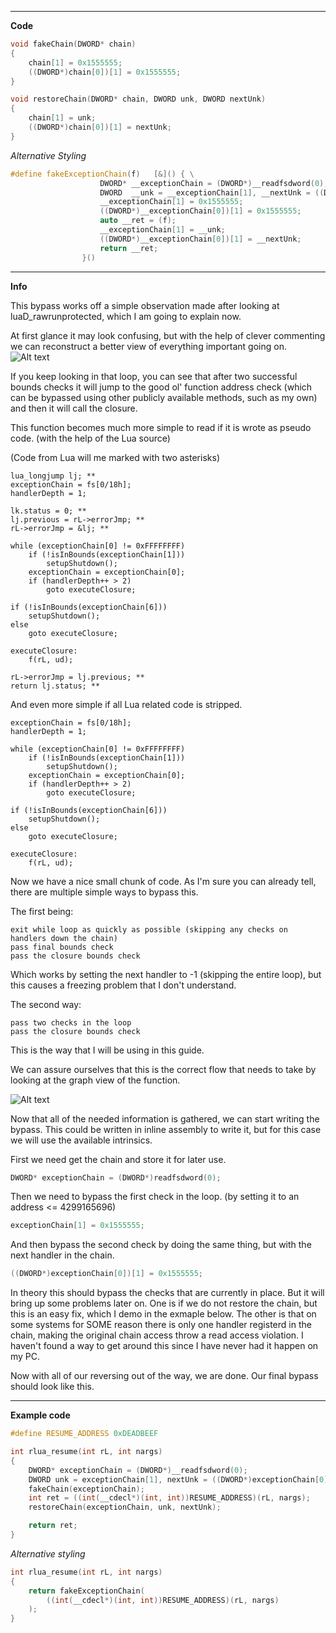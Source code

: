 ***

**Code**

```cpp
void fakeChain(DWORD* chain)
{
	chain[1] = 0x1555555;
	((DWORD*)chain[0])[1] = 0x1555555;
}

void restoreChain(DWORD* chain, DWORD unk, DWORD nextUnk)
{
	chain[1] = unk;
	((DWORD*)chain[0])[1] = nextUnk;
}
```

*Alternative Styling*

```cpp
#define fakeExceptionChain(f)   [&]() { \
                    DWORD* __exceptionChain = (DWORD*)__readfsdword(0);                                 \
                    DWORD  __unk = __exceptionChain[1], __nextUnk = ((DWORD*)__exceptionChain[0])[1];   \
                    __exceptionChain[1] = 0x1555555;                                                    \
                    ((DWORD*)__exceptionChain[0])[1] = 0x1555555;                                       \
                    auto __ret = (f);                                                                   \
                    __exceptionChain[1] = __unk;                                                        \
                    ((DWORD*)__exceptionChain[0])[1] = __nextUnk;                                       \
                    return __ret;                                                                       \
                }()
```

***

**Info**

This bypass works off a simple observation made after looking at luaD_rawrunprotected, which I am going to explain now.

At first glance it may look confusing, but with the help of clever commenting we can reconstruct a better view of everything important going on.
![Alt text](https://vgy.me/Uy14BW.png "Decompiled view")

If you keep looking in that loop, you can see that after two successful bounds checks it will jump to the good ol' function address check (which can be bypassed using other publicly available methods, such as my own) and then it will call the closure.

This function becomes much more simple to read if it is wrote as pseudo code. (with the help of the Lua source)

(Code from Lua will me marked with two asterisks)
```
lua_longjump lj; **
exceptionChain = fs[0/18h];
handlerDepth = 1;

lk.status = 0; **
lj.previous = rL->errorJmp; **
rL->errorJmp = &lj; **

while (exceptionChain[0] != 0xFFFFFFFF)
	if (!isInBounds(exceptionChain[1]))
		setupShutdown();
	exceptionChain = exceptionChain[0];
	if (handlerDepth++ > 2)
		goto executeClosure;

if (!isInBounds(exceptionChain[6]))
	setupShutdown();
else
	goto executeClosure;
	
executeClosure:
	f(rL, ud);

rL->errorJmp = lj.previous; **
return lj.status; **
```

And even more simple if all Lua related code is stripped.

```
exceptionChain = fs[0/18h];
handlerDepth = 1;

while (exceptionChain[0] != 0xFFFFFFFF)
	if (!isInBounds(exceptionChain[1]))
		setupShutdown();
	exceptionChain = exceptionChain[0];
	if (handlerDepth++ > 2)
		goto executeClosure;
  
if (!isInBounds(exceptionChain[6]))
	setupShutdown();
else
	goto executeClosure;
	
executeClosure:
	f(rL, ud);
```

Now we have a nice small chunk of code.
As I'm sure you can already tell, there are multiple simple ways to bypass this.

The first being:
```
exit while loop as quickly as possible (skipping any checks on handlers down the chain)
pass final bounds check
pass the closure bounds check
```
Which works by setting the next handler to -1 (skipping the entire loop), but this causes a freezing problem that I don't understand.

The second way:
```
pass two checks in the loop
pass the closure bounds check
```
This is the way that I will be using in this guide.

We can assure ourselves that this is the correct flow that needs to take by looking at the graph view of the function.

![Alt text](https://vgy.me/Lcw7IH.png "Graph view")

Now that all of the needed information is gathered, we can start writing the bypass. This could be written in inline assembly to write it, but for this case we will use the available intrinsics.

First we need get the chain and store it for later use.

```cpp
DWORD* exceptionChain = (DWORD*)readfsdword(0);
```

Then we need to bypass the first check in the loop. (by setting it to an address <= 4299165696)

```cpp
exceptionChain[1] = 0x1555555;
```

And then bypass the second check by doing the same thing, but with the next handler in the chain.

```cpp
((DWORD*)exceptionChain[0])[1] = 0x1555555;
```

In theory this should bypass the checks that are currently in place. But it will bring up some problems later on. One is if we do not restore the chain, but this is an easy fix, which I demo in the exmaple below. The other is that on some systems for SOME reason there is only one handler registerd in the chain, making the original chain access throw a read access violation. I haven't found a way to get around this since I have never had it happen on my PC.

Now with all of our reversing out of the way, we are done. Our final bypass should look like this.

***

**Example code**

```cpp
#define RESUME_ADDRESS 0xDEADBEEF

int rlua_resume(int rL, int nargs)
{
	DWORD* exceptionChain = (DWORD*)__readfsdword(0);
	DWORD unk = exceptionChain[1], nextUnk = ((DWORD*)exceptionChain[0])[1];
	fakeChain(exceptionChain);
	int ret = ((int(__cdecl*)(int, int))RESUME_ADDRESS)(rL, nargs);
	restoreChain(exceptionChain, unk, nextUnk);

	return ret;
}
```

*Alternative styling*

```cpp
int rlua_resume(int rL, int nargs)
{
	return fakeExceptionChain(
		((int(__cdecl*)(int, int))RESUME_ADDRESS)(rL, nargs)
	);
}
```
